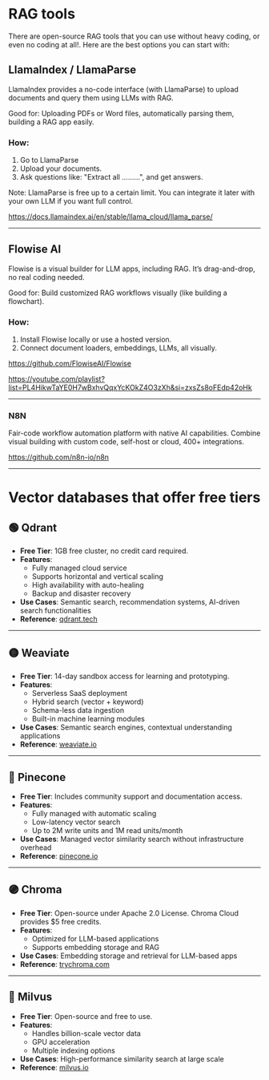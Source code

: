 # RAG tools 

There are open-source RAG tools that you can use without heavy coding, or even no coding at all!. Here are the best options you can start with:

## LlamaIndex / LlamaParse
LlamaIndex provides a no-code interface (with LlamaParse) to upload documents and query them using LLMs with RAG.

Good for: Uploading PDFs or Word files, automatically parsing them, building a RAG app easily.

### How:

1. Go to LlamaParse
2. Upload your documents.
3. Ask questions like: "Extract all .........", and get answers.

Note: LlamaParse is free up to a certain limit. You can integrate it later with your own LLM if you want full control.

https://docs.llamaindex.ai/en/stable/llama_cloud/llama_parse/



--- 

## Flowise AI
Flowise is a visual builder for LLM apps, including RAG. It’s drag-and-drop, no real coding needed.

Good for: Build customized RAG workflows visually (like building a flowchart).

### How:
1. Install Flowise locally or use a hosted version.
2. Connect document loaders, embeddings, LLMs, all visually.

https://github.com/FlowiseAI/Flowise 

https://youtube.com/playlist?list=PL4HikwTaYE0H7wBxhvQqxYcKOkZ4O3zXh&si=zxsZs8oFEdp42oHk


--- 

### N8N 

Fair-code workflow automation platform with native AI capabilities. Combine visual building with custom code, self-host or cloud, 400+ integrations. 

https://github.com/n8n-io/n8n


---


# Vector databases that offer free tiers

## 🟢 Qdrant

- **Free Tier**: 1GB free cluster, no credit card required.
- **Features**:
  - Fully managed cloud service
  - Supports horizontal and vertical scaling
  - High availability with auto-healing
  - Backup and disaster recovery
- **Use Cases**: Semantic search, recommendation systems, AI-driven search functionalities
- **Reference**: [qdrant.tech](https://qdrant.tech/pricing/)

---

## 🟡 Weaviate

- **Free Tier**: 14-day sandbox access for learning and prototyping.
- **Features**:
  - Serverless SaaS deployment
  - Hybrid search (vector + keyword)
  - Schema-less data ingestion
  - Built-in machine learning modules
- **Use Cases**: Semantic search engines, contextual understanding applications
- **Reference**: [weaviate.io](https://weaviate.io/deployment/serverless)

---

## 🔵 Pinecone

- **Free Tier**: Includes community support and documentation access.
- **Features**:
  - Fully managed with automatic scaling
  - Low-latency vector search
  - Up to 2M write units and 1M read units/month
- **Use Cases**: Managed vector similarity search without infrastructure overhead
- **Reference**: [pinecone.io](https://www.pinecone.io/pricing/)

---

## 🟣 Chroma

- **Free Tier**: Open-source under Apache 2.0 License. Chroma Cloud provides $5 free credits.
- **Features**:
  - Optimized for LLM-based applications
  - Supports embedding storage and RAG
- **Use Cases**: Embedding storage and retrieval for LLM-based apps
- **Reference**: [trychroma.com](https://www.trychroma.com/)

---

## 🔴 Milvus

- **Free Tier**: Open-source and free to use.
- **Features**:
  - Handles billion-scale vector data
  - GPU acceleration
  - Multiple indexing options
- **Use Cases**: High-performance similarity search at large scale
- **Reference**: [milvus.io](https://milvus.io/)



